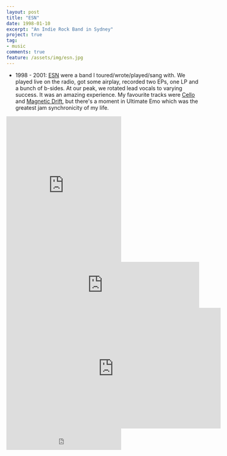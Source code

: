 ```yaml
---
layout: post
title: "ESN"
date: 1998-01-10
excerpt: "An Indie Rock Band in Sydney"
project: true
tag:
- music
comments: true
feature: /assets/img/esn.jpg
---
```


* 1998 - 2001: [ESN](https://educationallysubnormal.bandcamp.com) were a band I toured/wrote/played/sang with. We played live on the radio, got some airplay, recorded two EPs, one LP and a bunch of b-sides. At our peak, we rotated lead vocals to varying success. It was an amazing experience. My favourite tracks were [Cello](https://open.spotify.com/track/615lVcD7C5AHZESaHZisfD) and [Magnetic Drift](https://open.spotify.com/track/1GqkHCNbOGbAgMY4Mahl8N), but there's a moment in Ultimate Emo which was the greatest jam synchronicity of my life.

<iframe src="https://open.spotify.com/embed/track/615lVcD7C5AHZESaHZisfD" width="300" height="380" frameborder="0" allowtransparency="true" allow="encrypted-media"></iframe>

<iframe style="border: 0; width: 100%; height: 120px;" src="https://bandcamp.com/EmbeddedPlayer/album=3024741345/size=large/bgcol=ffffff/linkcol=0687f5/tracklist=false/artwork=small/track=2800685454/transparent=true/" seamless><a href="http://educationallysubnormal.bandcamp.com/album/actual-size">Actual Size by ESN</a></iframe>

<iframe width="560" height="315" src="https://www.youtube.com/embed/videoseries?list=PL4Ymrj3fqCfkkVj5ycaluxEb522gq7Vf6" frameborder="0" allow="autoplay; encrypted-media" allowfullscreen></iframe>

<iframe src="https://open.spotify.com/follow/1/?uri=spotify:artist:7bR0CRUjqVBclsheb9nGlm&size=detail&theme=light" width="300" height="56" scrolling="no" frameborder="0" style="border:none; overflow:hidden;" allowtransparency="true"></iframe>